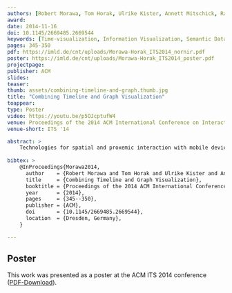 ```yaml
---
authors: [Robert Morawa, Tom Horak, Ulrike Kister, Annett Mitschick, Raimund Dachselt]
award:
date: 2014-11-16
doi: 10.1145/2669485.2669544
keywords: [Time-visualization, Information Visualization, Semantic Data]
pages: 345-350
pdf: https://imld.de/cnt/uploads/Morawa-Horak_ITS2014_nornir.pdf
poster: https://imld.de/cnt/uploads/Morawa-Horak_ITS2014_poster.pdf
projectpage:
publisher: ACM
slides:
teaser:
thumb: assets/combining-timeline-and-graph.thumb.jpg
title: "Combining Timeline and Graph Visualization"
toappear:
type: Poster
video: https://youtu.be/p5OJcptufW4
venue: Proceedings of the 2014 ACM International Conference on Interactive Tabletops and Surfaces
venue-short: ITS '14

abstract: >
    Technologies for spatial and proxemic interaction with mobile devices depend inherently on the ability to obtain information on the device’s position (i.e., to localize the device). Numerous technologies have been proposed for this, each with their own strengths and weaknesses, but deciding which one to use in a particular context is challenging. In this paper, we examine current technologies for the localization of mobile devices and categorize them into a taxonomy based on their technological similarity. By considering numerous properties (e.g., precision, battery usage, scalability, required infrastructure, deployment) and discussing how these impact usability in different scenarios, we aim to allow other researchers informed decisions on the localization techniques to use for a particular application case.
    
bibtex: >
    @InProceedings{Morawa2014,
      author    = {Robert Morawa and Tom Horak and Ulrike Kister and Annett Mitschick and Raimund Dachselt},
      title     = {Combining Timeline and Graph Visualization},
      booktitle = {Proceedings of the 2014 ACM International Conference on Interactive Tabletops and Surfaces},
      year      = {2014},
      pages     = {345--350},
      publisher = {ACM},
      doi       = {10.1145/2669485.2669544},
      location  = {Dresden, Germany},
    }

---
```


## Poster
This work was presented as a poster at the ACM ITS 2014 conference ([PDF-Download](https://imld.de/cnt/uploads/Morawa-Horak_ITS2014_poster.pdf)).